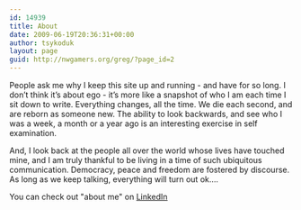 ```yaml
---
id: 14939
title: About
date: 2009-06-19T20:36:31+00:00
author: tsykoduk
layout: page
guid: http://nwgamers.org/greg/?page_id=2
---
```

People ask me why I keep this site up and running - and have for so long. I don’t think it’s about ego - it’s more like a snapshot of who I am each time I sit down to write. Everything changes, all the time. We die each second, and are reborn as someone new. The ability to look backwards, and see who I was a week, a month or a year ago is an interesting exercise in self examination.

And, I look back at the people all over the world whose lives have touched mine, and I am truly thankful to be living in a time of such ubiquitous communication. Democracy, peace and freedom are fostered by discourse. As long as we keep talking, everything will turn out ok….

You can check out "about me" on <a href="http://www.linkedin.com/in/gregnokes/">LinkedIn</a>